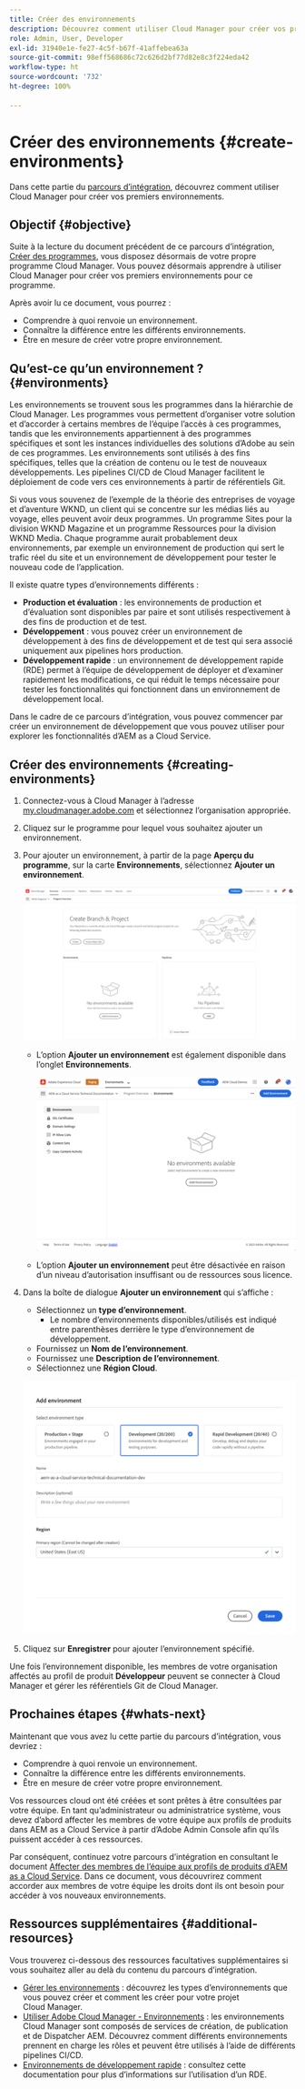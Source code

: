 ```yaml
---
title: Créer des environnements
description: Découvrez comment utiliser Cloud Manager pour créer vos premiers environnements.
role: Admin, User, Developer
exl-id: 31940e1e-fe27-4c5f-b67f-41affebea63a
source-git-commit: 98eff568686c72c626d2bf77d82e8c3f224eda42
workflow-type: ht
source-wordcount: '732'
ht-degree: 100%

---
```


# Créer des environnements {#create-environments}

Dans cette partie du [parcours d’intégration](overview.md), découvrez comment utiliser Cloud Manager pour créer vos premiers environnements.

## Objectif {#objective}

Suite à la lecture du document précédent de ce parcours d’intégration, [Créer des programmes](create-program.md), vous disposez désormais de votre propre programme Cloud Manager. Vous pouvez désormais apprendre à utiliser Cloud Manager pour créer vos premiers environnements pour ce programme.

Après avoir lu ce document, vous pourrez :

* Comprendre à quoi renvoie un environnement.
* Connaître la différence entre les différents environnements.
* Être en mesure de créer votre propre environnement.

## Qu’est-ce qu’un environnement ? {#environments}

Les environnements se trouvent sous les programmes dans la hiérarchie de Cloud Manager. Les programmes vous permettent d’organiser votre solution et d’accorder à certains membres de l’équipe l’accès à ces programmes, tandis que les environnements appartiennent à des programmes spécifiques et sont les instances individuelles des solutions d’Adobe au sein de ces programmes. Les environnements sont utilisés à des fins spécifiques, telles que la création de contenu ou le test de nouveaux développements. Les pipelines CI/CD de Cloud Manager facilitent le déploiement de code vers ces environnements à partir de référentiels Git.

Si vous vous souvenez de l’exemple de la théorie des entreprises de voyage et d’aventure WKND, un client qui se concentre sur les médias liés au voyage, elles peuvent avoir deux programmes. Un programme Sites pour la division WKND Magazine et un programme Ressources pour la division WKND Media. Chaque programme aurait probablement deux environnements, par exemple un environnement de production qui sert le trafic réel du site et un environnement de développement pour tester le nouveau code de l’application.

Il existe quatre types d’environnements différents :

* **Production et évaluation** : les environnements de production et d’évaluation sont disponibles par paire et sont utilisés respectivement à des fins de production et de test.
* **Développement** : vous pouvez créer un environnement de développement à des fins de développement et de test qui sera associé uniquement aux pipelines hors production.
* **Développement rapide** : un environnement de développement rapide (RDE) permet à l’équipe de développement de déployer et d’examiner rapidement les modifications, ce qui réduit le temps nécessaire pour tester les fonctionnalités qui fonctionnent dans un environnement de développement local.

Dans le cadre de ce parcours d’intégration, vous pouvez commencer par créer un environnement de développement que vous pouvez utiliser pour explorer les fonctionnalités d’AEM as a Cloud Service.

## Créer des environnements {#creating-environments}

1. Connectez-vous à Cloud Manager à l’adresse [my.cloudmanager.adobe.com](https://my.cloudmanager.adobe.com/) et sélectionnez l’organisation appropriée.

1. Cliquez sur le programme pour lequel vous souhaitez ajouter un environnement.

1. Pour ajouter un environnement, à partir de la page **Aperçu du programme**, sur la carte **Environnements**, sélectionnez **Ajouter un environnement**.

   ![Carte Environnements](/help/implementing/cloud-manager/assets/no-environments.png)

   * L’option **Ajouter un environnement** est également disponible dans l’onglet **Environnements**.

      ![Onglet Environnements](/help/implementing/cloud-manager/assets/environments-tab.png)

   * L’option **Ajouter un environnement** peut être désactivée en raison d’un niveau d’autorisation insuffisant ou de ressources sous licence.

1. Dans la boîte de dialogue **Ajouter un environnement** qui s’affiche :

   * Sélectionnez un **type d’environnement**.
      * Le nombre d’environnements disponibles/utilisés est indiqué entre parenthèses derrière le type d’environnement de développement.
   * Fournissez un **Nom de l’environnement**.
   * Fournissez une **Description de l’environnement**.
   * Sélectionnez une **Région Cloud**.

   ![Boîte de dialogue Ajouter un environnement](/help/implementing/cloud-manager/assets/add-environment2.png)

1. Cliquez sur **Enregistrer** pour ajouter l’environnement spécifié.

Une fois l’environnement disponible, les membres de votre organisation affectés au profil de produit **Développeur** peuvent se connecter à Cloud Manager et gérer les référentiels Git de Cloud Manager.

## Prochaines étapes {#whats-next}

Maintenant que vous avez lu cette partie du parcours d’intégration, vous devriez :

* Comprendre à quoi renvoie un environnement.
* Connaître la différence entre les différents environnements.
* Être en mesure de créer votre propre environnement.

Vos ressources cloud ont été créées et sont prêtes à être consultées par votre équipe. En tant qu’administrateur ou administratrice système, vous devez d’abord affecter les membres de votre équipe aux profils de produits dans AEM as a Cloud Service à partir d’Adobe Admin Console afin qu’ils puissent accéder à ces ressources.

Par conséquent, continuez votre parcours d’intégration en consultant le document [Affecter des membres de l’équipe aux profils de produits d’AEM as a Cloud Service](assign-profiles-aem.md). Dans ce document, vous découvrirez comment accorder aux membres de votre équipe les droits dont ils ont besoin pour accéder à vos nouveaux environnements.

## Ressources supplémentaires {#additional-resources}

Vous trouverez ci-dessous des ressources facultatives supplémentaires si vous souhaitez aller au delà du contenu du parcours d’intégration.

* [Gérer les environnements](/help/implementing/cloud-manager/manage-environments.md) : découvrez les types d’environnements que vous pouvez créer et comment les créer pour votre projet Cloud Manager.
* [Utiliser Adobe Cloud Manager - Environnements](https://experienceleague.adobe.com/docs/experience-manager-learn/cloud-service/cloud-manager/environments.html?lang=fr) : les environnements Cloud Manager sont composés de services de création, de publication et de Dispatcher AEM. Découvrez comment différents environnements prennent en charge les rôles et peuvent être utilisés à l’aide de différents pipelines CI/CD.
* [Environnements de développement rapide](/help/implementing/developing/introduction/rapid-development-environments.md) : consultez cette documentation pour plus d’informations sur l’utilisation d’un RDE.

<!-- ERROR: Not Found (HTTP error 404) * [AEM Champion Tips and Tricks - Cloud Manager Environment Types](https://experienceleague.adobe.com/docs/experience-manager-learn/cloud-service/expert-resources/aem-champions/environment-types.md) - Watch this video for an overview of Cloud Manager environment types from an AEM champion. -->

